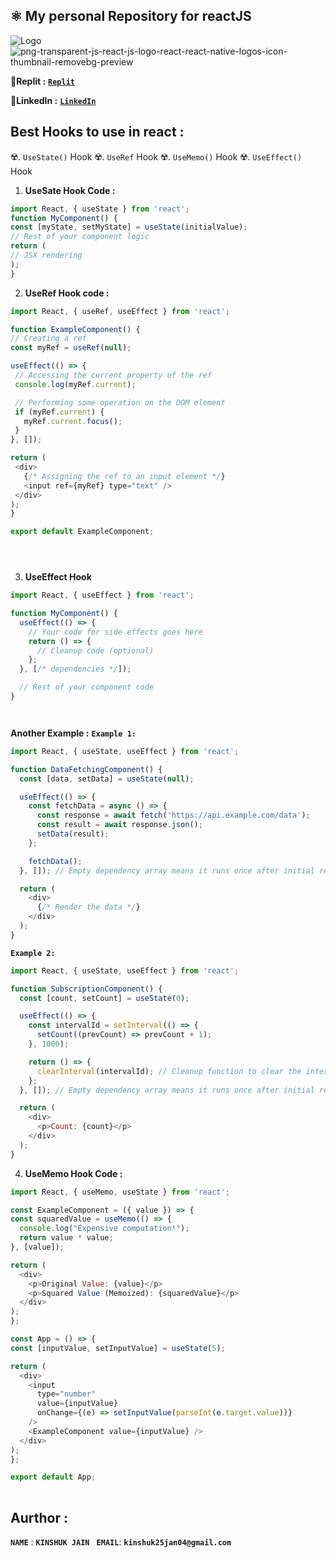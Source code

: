 ## ⚛️ My personal Repository for reactJS 

![Logo]()![png-transparent-js-react-js-logo-react-react-native-logos-icon-thumbnail-removebg-preview](https://github.com/KinshukJainn/LogHubCodeSnip/assets/110989856/d962825f-cfa3-4a62-9cf2-ab611d7f1c1a)



🥏**Replit :**
[**`Replit`**](https://replit.com/@KinshukTheAlpha)

🥏**LinkedIn :**
[**`LinkedIn`**](https://www.linkedin.com/in/kinshuk-j-1966981b4/)


## Best Hooks to use in react :
☢️. `UseState()` Hook
☢️. `UseRef` Hook
☢️. `UseMemo()` Hook
☢️. `UseEffect()` Hook


   1. **UseSate Hook Code :**

   ```Javascript
   import React, { useState } from 'react';
   function MyComponent() {
   const [myState, setMyState] = useState(initialValue);
   // Rest of your component logic
   return (
   // JSX rendering
   );
   }
   ```

   2. **UseRef Hook code :**

   ```Javascript
import React, { useRef, useEffect } from 'react';

function ExampleComponent() {
  // Creating a ref
  const myRef = useRef(null);

  useEffect(() => {
    // Accessing the current property of the ref
    console.log(myRef.current);

    // Performing some operation on the DOM element
    if (myRef.current) {
      myRef.current.focus();
    }
  }, []);

  return (
    <div>
      {/* Assigning the ref to an input element */}
      <input ref={myRef} type="text" />
    </div>
  );
}

export default ExampleComponent;





   ```

   3. **UseEffect Hook**

```Javascript
import React, { useEffect } from 'react';

function MyComponent() {
  useEffect(() => {
    // Your code for side effects goes here
    return () => {
      // Cleanup code (optional)
    };
  }, [/* dependencies */]);

  // Rest of your component code
}




```
**Another Example :**
**`Example 1:`** 
```Javascript
import React, { useState, useEffect } from 'react';

function DataFetchingComponent() {
  const [data, setData] = useState(null);

  useEffect(() => {
    const fetchData = async () => {
      const response = await fetch('https://api.example.com/data');
      const result = await response.json();
      setData(result);
    };

    fetchData();
  }, []); // Empty dependency array means it runs once after initial render

  return (
    <div>
      {/* Render the data */}
    </div>
  );
}


```

**`Example 2: `**
```Javascript
import React, { useState, useEffect } from 'react';

function SubscriptionComponent() {
  const [count, setCount] = useState(0);

  useEffect(() => {
    const intervalId = setInterval(() => {
      setCount((prevCount) => prevCount + 1);
    }, 1000);

    return () => {
      clearInterval(intervalId); // Cleanup function to clear the interval when component unmounts
    };
  }, []); // Empty dependency array means it runs once after initial render

  return (
    <div>
      <p>Count: {count}</p>
    </div>
  );
}

```


   4.  **UseMemo Hook Code :**

  ```Javascript
import React, { useMemo, useState } from 'react';

const ExampleComponent = ({ value }) => {
  const squaredValue = useMemo(() => {
    console.log("Expensive computation!");
    return value * value;
  }, [value]);

  return (
    <div>
      <p>Original Value: {value}</p>
      <p>Squared Value (Memoized): {squaredValue}</p>
    </div>
  );
};

const App = () => {
  const [inputValue, setInputValue] = useState(5);

  return (
    <div>
      <input
        type="number"
        value={inputValue}
        onChange={(e) => setInputValue(parseInt(e.target.value))}
      />
      <ExampleComponent value={inputValue} />
    </div>
  );
};

export default App;
      
  ```

## Aurthor :

**`NAME`** : **`KINSHUK JAIN `**
**`EMAIL`**: **`kinshuk25jan04@gmail.com`**


      

   
